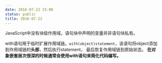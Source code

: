 ```yaml
---
date: 2016-07-22 15:00
status: public
title: 2016-07-22
---
```


JavaScript中没有块级作用域，语句块中声明的变量并非语句块私有。

with语句用于临时扩展作用域链。`with(object)statement`，该语句将object添加到作用域链的**头部**，然后执行statement， 最后恢复作用域链到原始状态。
**在对象嵌套层次很深的时候通常会使用with语句来简化代码编写。**

